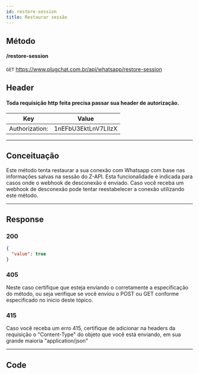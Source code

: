 ```yaml
---
id: restore-session
title: Restaurar sessão
---
```


## Método

#### /restore-session

`GET` https://www.plugchat.com.br/api/whatsapp/restore-session

## Header
#### Toda requisição http feita precisa passar sua header de autorização.


| Key            | Value                   |
| :------------: |   :---------------:     |
| Authorization: |   1nEFbU3EktLnV7LIIzX   |

---

## Conceituação

Este método tenta restaurar a sua conexão com Whatsapp com base nas informações salvas na sessão do Z-API. Esta funcionalidade é indicada para casos onde o webhook de desconexão é enviado. Caso você receba um webhook de desconexão pode tentar reestabelecer a conexão utilizando este método.

---

## Response

### 200

```json
{
  "value": true
}
```

### 405

Neste caso certifique que esteja enviando o corretamente a especificação do método, ou seja verifique se você enviou o POST ou GET conforme especificado no inicio deste tópico.

### 415

Caso você receba um erro 415, certifique de adicionar na headers da requisição o "Content-Type" do objeto que você está enviando, em sua grande maioria "application/json"

---

## Code
